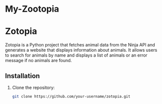 # My-Zootopia

# Zotopia

Zotopia is a Python project that fetches animal data from the Ninja API and generates a website that displays information about animals. It allows users to search for animals by name and displays a list of animals or an error message if no animals are found.

## Installation

1. Clone the repository:
   ```bash
   git clone https://github.com/your-username/zotopia.git